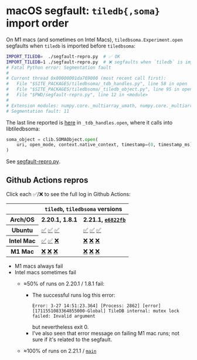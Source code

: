 # macOS segfault: `tiledb{,soma}` import order

On M1 macs (and sometimes on Intel Macs), `tiledbsoma.Experiment.open` segfaults when `tiledb` is imported before `tiledbsoma`:
```bash
IMPORT_TILEDB=  ./segfault-repro.py  # ✅ OK
IMPORT_TILEDB=1 ./segfault-repro.py  # ❌ segfaults when `tiledb` is imported before `tiledbsoma`
# Fatal Python error: Segmentation fault
#
# Current thread 0x00000001da769000 (most recent call first):
#   File "$SITE_PACKAGES/tiledbsoma/_tdb_handles.py", line 58 in open
#   File "$SITE_PACKAGES/tiledbsoma/_tiledb_object.py", line 95 in open
#   File "$PWD/segfault-repro.py", line 12 in <module>
#
# Extension modules: numpy.core._multiarray_umath, numpy.core._multiarray_tests, numpy.linalg._umath_linalg, numpy.fft._pocketfft_internal, numpy.random._common, numpy.random.bit_generator, numpy.random._bounded_integers, numpy.random._mt19937, numpy.random.mtrand, numpy.random._philox, numpy.random._pcg64, numpy.random._sfc64, numpy.random._generator, tiledb.libtiledb, pyarrow.lib, pyarrow._hdfsio, h5py._errors, h5py.defs, h5py._objects, h5py.h5, h5py.utils, h5py.h5t, h5py.h5s, h5py.h5ac, h5py.h5p, h5py.h5r, h5py._proxy, h5py._conv, h5py.h5z, h5py.h5a, h5py.h5d, h5py.h5ds, h5py.h5g, h5py.h5i, h5py.h5f, h5py.h5fd, h5py.h5pl, h5py.h5o, h5py.h5l, h5py._selector, pandas._libs.tslibs.ccalendar, pandas._libs.tslibs.np_datetime, pandas._libs.tslibs.dtypes, pandas._libs.tslibs.base, pandas._libs.tslibs.nattype, pandas._libs.tslibs.timezones, pandas._libs.tslibs.fields, pandas._libs.tslibs.timedeltas, pandas._libs.tslibs.tzconversion, pandas._libs.tslibs.timestamps, pandas._libs.properties, pandas._libs.tslibs.offsets, pandas._libs.tslibs.strptime, pandas._libs.tslibs.parsing, pandas._libs.tslibs.conversion, pandas._libs.tslibs.period, pandas._libs.tslibs.vectorized, pandas._libs.ops_dispatch, pandas._libs.missing, pandas._libs.hashtable, pandas._libs.algos, pandas._libs.interval, pandas._libs.lib, pyarrow._compute, pandas._libs.ops, pandas._libs.hashing, pandas._libs.arrays, pandas._libs.tslib, pandas._libs.sparse, pandas._libs.internals, pandas._libs.indexing, pandas._libs.index, pandas._libs.writers, pandas._libs.join, pandas._libs.window.aggregations, pandas._libs.window.indexers, pandas._libs.reshape, pandas._libs.groupby, pandas._libs.json, pandas._libs.parsers, pandas._libs.testing, scipy._lib._ccallback_c, scipy.sparse._sparsetools, _csparsetools, scipy.sparse._csparsetools, scipy.linalg._fblas, scipy.linalg._flapack, scipy.linalg.cython_lapack, scipy.linalg._cythonized_array_utils, scipy.linalg._solve_toeplitz, scipy.linalg._flinalg, scipy.linalg._decomp_lu_cython, scipy.linalg._matfuncs_sqrtm_triu, scipy.linalg.cython_blas, scipy.linalg._matfuncs_expm, scipy.linalg._decomp_update, scipy.sparse.linalg._dsolve._superlu, scipy.sparse.linalg._eigen.arpack._arpack, scipy.sparse.csgraph._tools, scipy.sparse.csgraph._shortest_path, scipy.sparse.csgraph._traversal, scipy.sparse.csgraph._min_spanning_tree, scipy.sparse.csgraph._flow, scipy.sparse.csgraph._matching, scipy.sparse.csgraph._reordering, numba.core.typeconv._typeconv, numba._helperlib, numba._dynfunc, numba._dispatcher, numba.core.runtime._nrt_python, numba.np.ufunc._internal, numba.experimental.jitclass._box (total: 112)
# Segmentation fault: 11
```

The last line reported is [here](https://github.com/single-cell-data/TileDB-SOMA/blob/1.8.1/apis/python/src/tiledbsoma/_tdb_handles.py#L58) in `_tdb_handles.open`, where it calls into libtiledbsoma:
```python
soma_object = clib.SOMAObject.open(
    uri, open_mode, context.native_context, timestamp=(0, timestamp_ms)
)
```

See [segfault-repro.py](segfault-repro.py).

## Github Actions repros

Click each ✅/❌ to see the full log in Github Actions:
<table>
  <tr>
    <th></th>
    <th colspan="2">
      <code>tiledb</code>,
      <code>tiledbsoma</code>
      versions
    </th>
  </tr>
  <tr>
    <th>Arch/OS</th>
    <th>2.20.1, 1.8.1</th>
    <th>2.21.1, <a href="https://github.com/single-cell-data/TileDB-SOMA/tree/e6822fb4f0a02256ceb487448bd0d13b073946c8"><code>e6822fb</code></a></th>
  </tr>
    <tr>
        <th>Ubuntu</th>
        <td>
          <a href="https://github.com/ryan-williams/tiledb-scratch/actions/runs/8457612701/job/23169976714">✅</a>
          <a href="https://github.com/ryan-williams/tiledb-scratch/actions/runs/8457612701/job/23170035198">✅</a>
          <a href="https://github.com/ryan-williams/tiledb-scratch/actions/runs/8457612701/job/23170201677">✅</a>
        </td>
        <td>
          <a href="https://github.com/ryan-williams/tiledb-scratch/actions/runs/8457048651/job/23168150126#step:9:20">✅</a>
          <a href="https://github.com/ryan-williams/tiledb-scratch/actions/runs/8457048651/job/23169324907">✅</a>
          <a href="https://github.com/ryan-williams/tiledb-scratch/actions/runs/8457048651/job/23170218569">✅</a>
        </td>
    </tr>
    <tr>
        <th>Intel Mac</th>
        <td>
          <a href="https://github.com/ryan-williams/tiledb-scratch/actions/runs/8457636565/job/23170045934#step:10:20">✅</a>
          <a href="https://github.com/ryan-williams/tiledb-scratch/actions/runs/8457636565/job/23170117058#step:10:15">✅</a>
          <a href="https://github.com/ryan-williams/tiledb-scratch/actions/runs/8457636565/job/23170199274#step:10:21">❌</a>
        </td>
        <td>
          <a href="https://github.com/ryan-williams/tiledb-scratch/actions/runs/8455805326/job/23164146330#step:9:23">❌</a>
          <a href="https://github.com/ryan-williams/tiledb-scratch/actions/runs/8455805326/job/23168162572#step:9:23">❌</a>
          <a href="https://github.com/ryan-williams/tiledb-scratch/actions/runs/8455805326/job/23170224565#step:9:21">❌</a>
        </td>
    </tr>
    <tr>
        <th>M1 Mac</th>
        <td>
          <a href="https://github.com/ryan-williams/tiledb-scratch/actions/runs/8457661549/job/23170125204#step:10:21">❌</a>
          <a href="https://github.com/ryan-williams/tiledb-scratch/actions/runs/8457661549/job/23170153485#step:10:21">❌</a>
          <a href="https://github.com/ryan-williams/tiledb-scratch/actions/runs/8457661549/job/23170208212#step:10:21">❌</a>
        </td>
        <td>
          <a href="https://github.com/ryan-williams/tiledb-scratch/actions/runs/8455811514/job/23164166618#step:9:23">❌</a>
          <a href="https://github.com/ryan-williams/tiledb-scratch/actions/runs/8455811514/job/23168981363#step:9:23">❌</a>
          <a href="https://github.com/ryan-williams/tiledb-scratch/actions/runs/8455811514/job/23170229995#step:9:21">❌</a>
        </td>
    </tr>
</table>

- M1 macs always fail
- Intel macs sometimes fail
  - ≈50% of runs on 2.20.1 / 1.8.1 fail:
    - The successful runs log this error:
      ```
      Error: 3-27 14:51:23.364] [Process: 2862] [error] [1711551083364855000-Global] TileDB internal: mutex lock failed: Invalid argument
      ```
      but nevertheless exit 0.
    - I've also seen that error message on failing M1 mac runs; not sure if it's related to the segfault.

  - ≈100% of runs on 2.21.1 / [`main`][`36d5b6`]


[GHA mac M1 fail 3]: https://github.com/ryan-williams/tiledb-scratch/actions/runs/8454246138/job/23158822528#step:5:23
[GHA mac M1 fail 2]: https://github.com/ryan-williams/tiledb-scratch/actions/runs/8454148754/job/23158505366#step:5:23
[GHA mac M1 fail 1]: https://github.com/ryan-williams/tiledb-scratch/actions/runs/8453924156/job/23157762661#step:5:23
[GHA mac intel fail 1]: https://github.com/ryan-williams/tiledb-scratch/actions/runs/8453924156/job/23157762147#step:5:23
[GHA mac intel fail 2]: https://github.com/ryan-williams/tiledb-scratch/actions/runs/8454611098/job/23160052439#step:5:23
[GHA mac intel fail 3]: https://github.com/ryan-williams/tiledb-scratch/actions/runs/8454770494/job/23160897853#step:6:21
[GHA mac intel ok 1]: https://github.com/ryan-williams/tiledb-scratch/actions/runs/8453784557/job/23157281978#step:5:12
[GHA mac intel ok 2]: https://github.com/ryan-williams/tiledb-scratch/actions/runs/8453872832/job/23157599348#step:5:15
[GHA mac intel ok 3]: https://github.com/ryan-williams/tiledb-scratch/actions/runs/8454246138/job/23158821889#step:5:15
[GHA mac m1 fail versions]: https://github.com/ryan-williams/tiledb-scratch/actions/runs/8454768799/job/23160614518#step:5:11
[GHA mac intel fail versions]: https://github.com/ryan-williams/tiledb-scratch/actions/runs/8454770494/job/23160897853#step:5:11

[latest m1 fail]: https://github.com/ryan-williams/tiledb-scratch/actions/runs/8455811514/job/23164166618#step:9:23
[latest intel fail]: https://github.com/ryan-williams/tiledb-scratch/actions/runs/8455805326/job/23168162572#step:9:21
[latest ubuntu pass]: https://github.com/ryan-williams/tiledb-scratch/actions/runs/8457048651/job/23168150126#step:9:20
[`36d5b6`]: https://github.com/single-cell-data/TileDB-SOMA/tree/36d5b6e7e9657ba9d41e9f71c0b19d0468dc1f79
